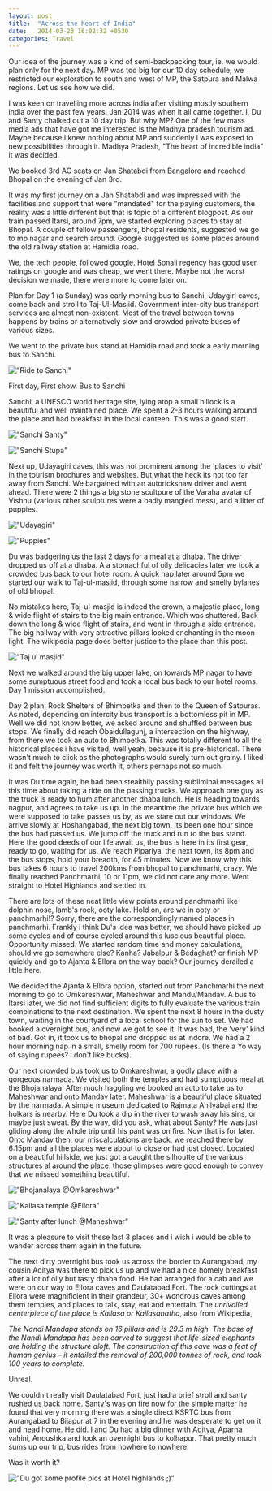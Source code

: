 ```yaml
---
layout: post
title:  "Across the heart of India"
date:   2014-03-23 16:02:32 +0530
categories: Travel
---
```

Our idea of the journey was a kind of semi-backpacking tour, ie. we would plan only for the next day. MP was too big for our 10 day schedule, we restricted our exploration to south and west of MP, the Satpura and Malwa regions. Let us see how we did.

I was keen on travelling more across india after visiting mostly southern india over the past few years. Jan 2014 was when it all came together. I, Du and Santy chalked out a 10 day trip. But why MP? One of the few mass media ads that have got me interested is the Madhya pradesh tourism ad. Maybe because i knew nothing about MP and suddenly i was exposed to new possibilities through it. Madhya Pradesh, "The heart of incredible india" it was decided.

We booked 3rd AC seats on Jan Shatabdi from Bangalore and reached Bhopal on the evening of Jan 3rd.

It was my first journey on a Jan Shatabdi and was impressed with the facilities and support that were "mandated" for the paying customers, the reality was a little different but that is topic of a different blogpost. As our train passed Itarsi, around 7pm, we started exploring places to stay at Bhopal. A couple of fellow passengers, bhopal residents, suggested we go to mp nagar and search around. Google suggested us some places around the old railway station at Hamidia road.

We, the tech people, followed google. Hotel Sonali regency has good user ratings on google and was cheap, we went there. Maybe not the worst decision we made, there were more to come later on.

Plan for Day 1 (a Sunday) was early morning bus to Sanchi, Udaygiri caves, come back and stroll to Taj-Ul-Masjid. Government inter-city bus transport services are almost non-existent. Most of the travel between towns happens by trains or alternatively slow and crowded private buses of various sizes.

We went to the private bus stand at Hamidia road and took a early morning bus to Sanchi.

!["Ride to Sanchi"](http://shrivatsas.files.wordpress.com/2014/03/ride-to-sanchi.jpg "Ride to Sanchi")

First day, First show. Bus to Sanchi

Sanchi, a UNESCO world heritage site, lying atop a small hillock is a beautiful and well maintained place. We spent a 2-3 hours walking around the place and had breakfast in the local canteen. This was a good start.

!["Sanchi Santy"](http://shrivatsas.files.wordpress.com/2014/03/walking-sanchi.jpg "Santy poses along a rock strewn path")

!["Sanchi Stupa"](http://shrivatsas.files.wordpress.com/2014/03/sanchi-stupa.jpg "Sanchi stupa in the background")

Next up, Udayagiri caves, this was not prominent among the 'places to visit' in the tourism brochures and websites. But what the heck its not too far away from Sanchi. We bargained with an autorickshaw driver and went ahead. There were 2 things a big stone scultpure of the Varaha avatar of Vishnu (various other sculptures were a badly mangled mess), and a litter of puppies.

!["Udayagiri"](http://shrivatsas.files.wordpress.com/2014/03/varaha-udaygiri.jpg "Udayagiri")

!["Puppies"](http://shrivatsas.files.wordpress.com/2014/03/pups-udaygiri.jpg "Puppies")

Du was badgering us the last 2 days for a meal at a dhaba. The driver dropped us off at a dhaba. A a stomachful of oily delicacies later we took a crowded bus back to our hotel room. A quick nap later around 5pm we started our walk to Taj-ul-masjid, through some narrow and smelly bylanes of old bhopal.

No mistakes here, Taj-ul-masjid is indeed the crown, a majestic place, long & wide flight of stairs to the big main entrance. Which was shuttered. Back down the long & wide flight of stairs, and went in through a side entrance. The big hallway with very attractive pillars looked enchanting in the moon light. The wikipedia page does better justice to the place than this post.

!["Taj ul masjid"](http://shrivatsas.files.wordpress.com/2014/03/taj0ul-masjid.jpg "Taj ul masjid by early evening")

Next we walked around the big upper lake, on towards MP nagar to have some sumptuous street food and took a local bus back to our hotel rooms. Day 1 mission accomplished.

Day 2 plan, Rock Shelters of Bhimbetka and then to the Queen of Satpuras. As noted, depending on intercity bus transport is a bottomless pit in MP. Well we did not know better, we asked around and shuffled between bus stops. We finally did reach Obaidullagunj, a intersection on the highway, from there we took an auto to Bhimbetka. This was totally different to all the historical places i have visited, well yeah, because it is pre-historical. There wasn't much to click as the photographs would surely turn out grainy. I liked it and felt the journey was worth it, others perhaps not so much.



It was Du time again, he had been stealthily passing subliminal messages all this time about taking a ride on the passing trucks. We approach one guy as the truck is ready to hum after another dhaba lunch. He is heading towards nagpur, and agrees to take us up. In the meantime the private bus which we were supposed to take passes us by, as we stare out our windows. We arrive slowly at Hoshangabad, the next big town. Its been one hour since the bus had passed us. We jump off the truck and run to the bus stand. Here the good deeds of our life await us, the bus is here in its first gear, ready to go, waiting for us. We reach Pipariya, the next town, its 8pm and the bus stops, hold your breadth, for 45 minutes. Now we know why this bus takes 6 hours to travel 200kms from bhopal to panchmarhi, crazy. We finally reached Panchmarhi, 10 or 11pm, we did not care any more. Went straight to Hotel Highlands and settled in.

There are lots of these neat little view points around panchmarhi like dolphin nose, lamb's rock, ooty lake. Hold on, are we in ooty or panchmarhi!? Sorry, there are the correspondingly named places in panchmarhi. Frankly i think Du's idea was better, we should have picked up some cycles and of course cycled around this luscious beautiful place. Opportunity missed. We started random time and money calculations, should we go somewhere else? Kanha? Jabalpur & Bedaghat? or finish MP quickly and go to Ajanta & Ellora on the way back? Our journey derailed a little here.

We decided the Ajanta & Ellora option, started out from Panchmarhi the next morning to go to Omkareshwar, Maheshwar and Mandu/Mandav. A bus to Itarsi later, we did not find sufficient digits to fully evaluate the various train combinations to the next destination. We spent the next 8 hours in the dusty town, waiting in the courtyard of a local school for the sun to set. We had booked a overnight bus, and now we got to see it. It was bad, the 'very' kind of bad. Got in, it took us to bhopal and dropped us at indore. We had a 2 hour morning nap in a small, smelly room for 700 rupees. (Is there a Yo way of saying rupees? i don't like bucks).

Our next crowded bus took us to Omkareshwar, a godly place with a gorgeous narmada. We visited both the temples and had sumptuous meal at the Bhojanalaya. After much haggling we booked an auto to take us to Maheshwar and onto Mandav later. Maheshwar is a beautiful place situated by the narmada. A simple museum dedicated to Rajmata Ahilyabai and the holkars is nearby. Here Du took a dip in the river to wash away his sins, or maybe just sweat. By the way, did you ask, what about Santy? He was just gliding along the whole trip until his pant was on fire. Now that is for later. Onto Mandav then, our miscalculations are back, we reached there by 6:15pm and all the places were about to close or had just closed. Located on a beautiful hillside, we just got a caught the silhoutte of the various structures al around the place, those glimpses were good enough to convey that we missed something beautiful.

!["Bhojanalaya @Omkareshwar"](http://shrivatsas.files.wordpress.com/2014/03/bhojanalaya.jpg "Bhojanalaya @Omkareshwar")

!["Kailasa temple @Ellora"](http://shrivatsas.files.wordpress.com/2014/03/kailasa-ellora.jpg "Kailasa temple @Ellora")

!["Santy after lunch @Maheshwar"](http://shrivatsas.files.wordpress.com/2014/03/maheshwar.jpg "Santy after lunch @Maheshwar")

It was a pleasure to visit these last 3 places and i wish i would be able to wander across them again in the future.

The next dirty overnight bus took us across the border to Aurangabad, my cousin Aditya was there to pick us up and we had a nice homely breakfast after a lot of oily but tasty dhaba food. He had arranged for a cab and we were on our way to Ellora caves and Daulatabad Fort. The rock cuttings at Ellora were magnificient in their grandeur, 30+ wondrous caves among them temples, and places to talk, stay, eat and entertain. The *unrivalled centerpiece of the place is Kailasa or Kailasanatha*, also from Wikipedia,

*The Nandi Mandapa stands on 16 pillars and is 29.3 m high. The base of the Nandi Mandapa has been carved to suggest that life-sized elephants are holding the structure aloft. The construction of this cave was a feat of human genius – it entailed the removal of 200,000 tonnes of rock, and took 100 years to complete.*

Unreal.

We couldn't really visit Daulatabad Fort, just had a brief stroll and santy rushed us back home. Santy's was on fire now for the simple matter he found that very morning there was a single direct KSRTC bus from Aurangabad to Bijapur at 7 in the evening and he was desperate to get on it and head home. He did. I and Du had a big dinner with Aditya, Aparna vahini, Anoushka and took an overnight bus to kolhapur. That pretty much sums up our trip, bus rides from nowhere to nowhere!

Was it worth it?

!["Du got some profile pics at Hotel highlands ;)"](http://shrivatsas.files.wordpress.com/2014/03/highlands.jpg "Du got some profile pics at Hotel highlands ;)")
